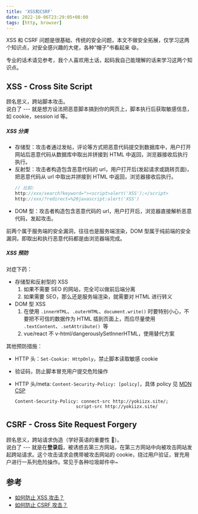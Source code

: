 ```yaml
---
title: 'XSS和CSRF'
date: 2022-10-06T23:29:05+08:00
tags: [http, browser]
---
```


XSS 和 CSRF 问题是很基础、传统的安全问题，本文不做安全拓展，仅学习这两个知识点，对安全感兴趣的大佬，各种“帽子”书看起来 😄。

专业的话术请见参考，我个人喜欢用土话，起码我自己能理解的话来学习这两个知识点。

## XSS - Cross Site Script

顾名思义，跨站脚本攻击。  
说白了 --- 就是想方设法把恶意脚本搞到你的网页上，脚本执行后获取敏感信息，如 cookie，session id 等。

##### XSS 分类

- 存储型：攻击者通过发帖，评论等方式把恶意代码提交到数据库中，用户打开网站后恶意代码从数据库中取出并拼接到 HTML 中返回，浏览器接收后执行执行。
- 反射型：攻击者构造包含恶意代码的 url，用户打开后(发起请求或跳转页面)，把恶意代码从 url 中取出并拼接到 HTML 中返回，浏览器接收后执行。
  ```js
  // 比如:
  http://xxx/search?keyword="><script>alert('XSS');</script>
  http://xxx/?redirect=%20javascript:alert('XSS')
  ```
- DOM 型：攻击者构造包含恶意代码的 url，用户打开后，浏览器直接解析恶意代码，发起攻击。

前两个属于服务端的安全漏洞，往往也是服务端渲染，DOM 型属于纯前端的安全漏洞，即取出和执行恶意代码都是由浏览器端完成。

##### XSS 预防

对症下药：

- 存储型和反射型的 XSS
  1. 如果不需要 SEO 的网站，完全可以做前后端分离
  2. 如果需要 SEO，那么还是服务端渲染，就需要对 HTML 进行转义
- DOM 型 XSS
  1. 在使用 `.innerHTML`、`.outerHTML`、`document.write()` 时要特别小心，不要把不可信的数据作为 HTML 插到页面上，而应尽量使用 `.textContent`、`.setAttribute() `等
  2. vue/react 不 v-html/dangerouslySetInnerHTML，使用替代方案

其他预防措施：

- HTTP 头：`Set-Cookie: HttpOnly`，禁止脚本读取敏感 cookie
- 验证码，防止脚本冒充用户提交危险操作
- HTTP 头/meta: `Content-Security-Policy: [policy]`，具体 policy 见 [MDN CSP](https://developer.mozilla.org/zh-CN/docs/Web/HTTP/Headers/Content-Security-Policy#%E8%A7%84%E8%8C%83)

  ```http
  Content-Security-Policy: connect-src http://yokiizx.site/;
                         script-src http://yokiizx.site/
  ```

## CSRF - Cross Site Request Forgery

顾名思义，跨站请求伪造（学好英语的重要性 👻）。  
说白了 --- 就是在**登录后**，被诱惑去第三方网站，在第三方网站中向被攻击网站发起跨站请求。这个攻击请求会携带被攻击网站的 cookie，绕过用户验证，冒充用户进行一系列危险操作。常见于各种垃圾邮件中~

## 参考

- [如何防止 XSS 攻击？](https://tech.meituan.com/2018/09/27/fe-security.html)
- [如何防止 CSRF 攻击？](https://tech.meituan.com/2018/10/11/fe-security-csrf.html)
